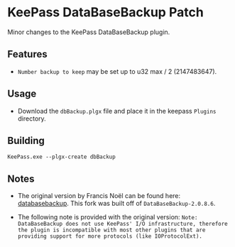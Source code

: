 # KeePass DataBaseBackup Patch

Minor changes to the KeePass DataBaseBackup plugin.

## Features

- `Number backup to keep` may be set up to u32 max / 2 (2147483647).

## Usage

- Download the `dbBackup.plgx` file and place it in the keepass `Plugins` directory.

## Building

```
KeePass.exe --plgx-create dbBackup
```

## Notes

- The original version by Francis Noël can be found here: [databasebackup](https://keepass.info/plugins.html#databasebackup). This fork was built off of `DataBaseBackup-2.0.8.6`.

- The following note is provided with the original version: `Note: DataBaseBackup does not use KeePass' I/O infrastructure, therefore the plugin is incompatible with most other plugins that are providing support for more protocols (like IOProtocolExt).`
